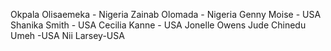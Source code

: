 

Okpala Olisaemeka - Nigeria 
Zainab Olomada - Nigeria
Genny Moise - USA
Shanika Smith - USA
Cecilia Kanne - USA
Jonelle Owens 
Jude Chinedu Umeh -USA
Nii Larsey-USA
